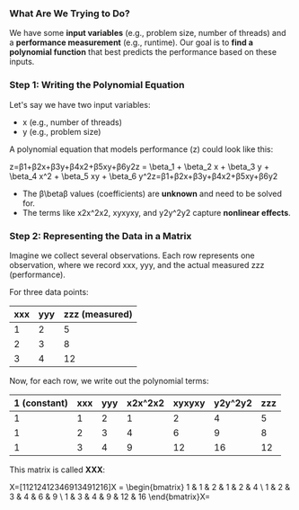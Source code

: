 ### **What Are We Trying to Do?**

We have some **input variables** (e.g., problem size, number of threads) and a **performance measurement** (e.g., runtime). Our goal is to **find a polynomial function** that best predicts the performance based on these inputs.

### **Step 1: Writing the Polynomial Equation**

Let's say we have two input variables:

- x (e.g., number of threads)
- y (e.g., problem size)

A polynomial equation that models performance (z) could look like this:

z=β1+β2x+β3y+β4x2+β5xy+β6y2z = \beta_1 + \beta_2 x + \beta_3 y + \beta_4 x^2 + \beta_5 xy + \beta_6 y^2z=β1​+β2​x+β3​y+β4​x2+β5​xy+β6​y2

- The β\betaβ values (coefficients) are **unknown** and need to be solved for.
- The terms like x2x^2x2, xyxyxy, and y2y^2y2 capture **nonlinear effects**.

### **Step 2: Representing the Data in a Matrix**

Imagine we collect several observations. Each row represents one observation, where we record xxx, yyy, and the actual measured zzz (performance).

For three data points:

|xxx|yyy|zzz (measured)|
|---|---|---|
|1|2|5|
|2|3|8|
|3|4|12|

Now, for each row, we write out the polynomial terms:

|1 (constant)|xxx|yyy|x2x^2x2|xyxyxy|y2y^2y2|zzz|
|---|---|---|---|---|---|---|
|1|1|2|1|2|4|5|
|1|2|3|4|6|9|8|
|1|3|4|9|12|16|12|

This matrix is called **XXX**:

X=[11212412346913491216]X = \begin{bmatrix} 1 & 1 & 2 & 1 & 2 & 4 \\ 1 & 2 & 3 & 4 & 6 & 9 \\ 1 & 3 & 4 & 9 & 12 & 16 \end{bmatrix}X=